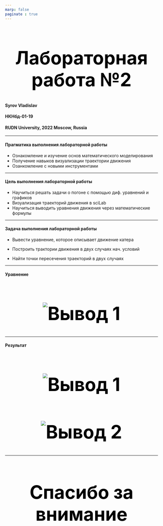```yaml
---
marp: false
paginate : true
---
```

<style>
h1 { 
    font-size: 60px;
    color: Black;
    text-align: center;
    }       
h2 { 
    font-size: 30px;
    color: Black;
    position: relative;
    left: -2.5em;
    top: 8em;
    }
h3 { 
    font-size: 30px;
    color: Black;
    position: relative;
    left: -2.5em;
    top: 7em;
    }
section.titleslide1 h4 {
    font-size: 40px;
    color: Black;
    position: relative;
    left: 0em;
    bottom: 6em;    
}
section.titleslide2 h4 {
    font-size: 40px;
    color: Black;
    position: relative;
    left: 0em;
    bottom: 5.3em;    
}
section.titleslide3 h4 {
    font-size: 40px;
    color: Black;
    position: relative;
    left: 0em;
    bottom: 4.1em;    
}
section.titleslide4 h4 {
    font-size: 40px;
    color: Black;
    position: relative;
    left: 0em;
    bottom: 0em;    
}
section.titleslide5 h4 {
    font-size: 40px;
    color: Black;
    position: relative;
    left: 0em;
    bottom: -1em;    
}
</style>

# Лабораторная работа №2
#### Syrov Vladislav 

#### НКНбд-01-19

#### RUDN University, 2022 Moscow, Russia

---
<!--_class: titleslide1 -->
#### Прагматика выполнения лабораторной работы
* Ознакомление и изучение основ математического моделирования
* Получение навыков визуализации траектории движения
* Озанкомление с новыми инструментами 

---
<!--_class: titleslide2 -->
#### Цель выполнения лабораторной работы
* Научиться решать задачи о погоне с помощью диф. уравнений и графиков
* Визуализация траекторий движения в sciLab
* Научиться выводить уравнения движения через математические формулы

---
<!--_class: titleslide3 -->
#### Задача выполнения лабораторной работы

* Вывести уравнение, которое описывает движение катера

* Построить трактории движения в двух случаях нач. условий

* Найти точки пересечения траекторий в двух случаях

---
<!--_class: titleslide4 -->
#### Уравнение

# ![Вывод 1](file:///E:/Downloads/Documents/%D0%9C%D0%B0%D1%82%D0%B5%D0%BC%D0%B0%D1%82%D0%B8%D1%87%D0%B5%D1%81%D0%BA%D0%BE%D0%B5%20%D0%9C%D0%BE%D0%B4%D0%B5%D0%BB%D0%B8%D1%80%D0%BE%D0%B2%D0%B0%D0%BD%D0%B8%D0%B5/lab2/presentation/images/1.png "рис.02")


---
<!--_class: titleslide5 -->
#### Результат

# ![Вывод 1](file:///E:/Downloads/Documents/%D0%9C%D0%B0%D1%82%D0%B5%D0%BC%D0%B0%D1%82%D0%B8%D1%87%D0%B5%D1%81%D0%BA%D0%BE%D0%B5%20%D0%9C%D0%BE%D0%B4%D0%B5%D0%BB%D0%B8%D1%80%D0%BE%D0%B2%D0%B0%D0%BD%D0%B8%D0%B5/lab2/presentation/images/var_1.png "рис.02")

# ![Вывод 2](file:///E:/Downloads/Documents/%D0%9C%D0%B0%D1%82%D0%B5%D0%BC%D0%B0%D1%82%D0%B8%D1%87%D0%B5%D1%81%D0%BA%D0%BE%D0%B5%20%D0%9C%D0%BE%D0%B4%D0%B5%D0%BB%D0%B8%D1%80%D0%BE%D0%B2%D0%B0%D0%BD%D0%B8%D0%B5/lab2/presentation/images/var_2.png "рис.03")

---
# Спасибо за внимание